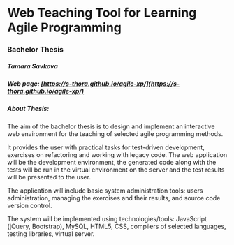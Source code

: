 # Web Teaching Tool for Learning Agile Programming

### Bachelor Thesis

##### Tamara Savkova

##### Web page: [https://s-thora.github.io/agile-xp/](https://s-thora.github.io/agile-xp/)

##### About Thesis:

The aim of the bachelor thesis is to design and implement an interactive web environment for the teaching of selected agile programming methods. 

It provides the user with practical tasks for test-driven development, exercises on refactoring and working with legacy code. The web application will be the development environment, the generated code along with the tests will be run in the virtual environment on the server and the test results will be presented to the user. 

The application will include basic system administration tools: users administration, managing the exercises and their results, and source code version control. 

The system will be implemented using technologies/tools: JavaScript (jQuery, Bootstrap), MySQL, HTML5, CSS, compilers of selected languages, testing libraries, virtual server.
